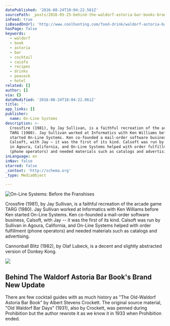 ```yaml
---
datePublished: '2016-08-24T10:04:22.561Z'
sourcePath: _posts/2016-05-25-behind-the-waldorf-astoria-bar-books-brand-new-update.md
inFeed: true
isBasedOnUrl: 'http://www.coolhunting.com/food-drink/waldorf-astoria-bar-book-update'
hasPage: false
keywords:
  - waldorf
  - book
  - astoria
  - bar
  - cocktail
  - caiafa
  - recipes
  - drinks
  - peacock
  - hotel
related: []
author: []
via: {}
dateModified: '2016-08-24T10:04:22.061Z'
title: ''
app_links: []
publisher:
  name: On-Line Systems
description: >-
  Crossfire (1981), by Jay Sullivan, is a faithful recreation of the arcade game
  TARG (1980). Jay Sullivan worked at Informatics with Ken Williams before Ken
  started On-Line Systems. Ken co-founded a mail-order software business,
  Calsoft, with Jay – it was the first of its kind. Calsoft was run by Sullivan
  in Agoura, California, and On-Line Systems helped with order fulfillment
  (phone operators) and needed materials such as catalogs and advertising.
inLanguage: en
inNav: false
starred: false
_context: 'http://schema.org'
_type: MediaObject

---
```

![On-Line Systems: Before the Franshises](https://the-grid-user-content.s3-us-west-2.amazonaws.com/959a3855-2782-479d-8ae9-1cb56aa36009.jpg)

Crossfire (1981), by Jay Sullivan, is a faithful recreation of the arcade game TARG (1980). Jay Sullivan worked at Informatics with Ken Williams before Ken started On-Line Systems. Ken co-founded a mail-order software business, Calsoft, with Jay -- it was the first of its kind. Calsoft was run by Sullivan in Agoura, California, and On-Line Systems helped with order fulfillment (phone operators) and needed materials such as catalogs and advertising.

Cannonball Blitz (1982), by Olaf Lubeck, is a decent and slightly abstracted version of Donkey Kong.

<article style=""><img src="https://s3-us-west-2.amazonaws.com/the-grid-img/p/c1d32105a54d9d89e483ba0384354f52d2dcf9ef.jpg" /><h1>Behind The Waldorf Astoria Bar Book's Brand New Update</h1><p>There are few cocktail guides with as much history as "The Old-Waldorf Astoria Bar Book" by Albert Stevens Crockett. The original source material, "Old Waldorf Bar Days" (1931), also by Crockett, was penned during Prohibition but the author rewrote it as we know it in 1933 when Prohibition ended.</p></article>